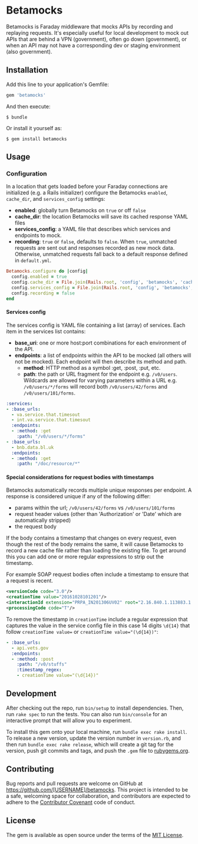 # Betamocks

Betamocks is Faraday middleware that mocks APIs by recording and replaying requests.
It's especially useful for local development to mock out APIs that are behind a VPN (government),
often go down (government), or when an API may not have a corresponding dev or staging environment (also government).

## Installation

Add this line to your application's Gemfile:

```ruby
gem 'betamocks'
```

And then execute:

    $ bundle

Or install it yourself as:

    $ gem install betamocks

## Usage

### Configuration

In a location that gets loaded before your Faraday connections are initialized (e.g. a Rails initializer)
configure the Betamocks `enabled`, `cache_dir`, and `services_config` settings:

- __enabled__: globally turn Betamocks on `true` or off `false`
- __cache_dir__: the location Betamocks will save its cached response YAML files
- __services_config__: a YAML file that describes which services and endpoints to mock.
- __recording__: `true` or `false`, defaults to `false`.  When `true`, unmatched requests are sent out and responses recorded as new mock data.  Otherwise, unmatched requests fall back to a default response defined in `default.yml`.

``` ruby
Betamocks.configure do |config|
  config.enabled = true
  config.cache_dir = File.join(Rails.root, 'config', 'betamocks', 'cache')
  config.services_config = File.join(Rails.root, 'config', 'betamocks', 'betamocks.yml')
  config.recording = false
end
```

#### Services config
The services config is YAML file containing a list (array) of services.
Each item in the services list contains:
- __base_uri__: one or more host:port combinations for each environment of the API.
- __endpoints__: a list of endpoints within the API to be mocked (all others will not be mocked).
Each endpoint will then describe its method and path.
  - __method__: HTTP method as a symbol :get, :post, :put, etc.
  - __path__: the path or URL fragment for the endpoint e.g. `/v0/users`.
  Wildcards are allowed for varying parameters within a URL e.g. `/v0/users/*/forms`
  will record both `/v0/users/42/forms` and `/v0/users/101/forms`.

```yaml
:services:
- :base_urls:
  - va.service.that.timesout
  - int.va.service.that.timesout
  :endpoints:
  - :method: :get
    :path: "/v0/users/*/forms"
- :base_urls:
  - bnb.data.bl.uk
  :endpoints:
  - :method: :get
    :path: "/doc/resource/*"
```

#### Special considerations for request bodies with timestamps
Betamocks automatically records multiple unique responses per endpoint.
A response is considered unique if any of the following differ:
- params within the url; `/v0/users/42/forms` vs `/v0/users/101/forms`
- request header values (other than 'Authorization' or 'Date' which are automatically stripped)
- the request body

If the body contains a timestamp that changes on every request,
even though the rest of the body remains the same, it will cause Betamocks to record
a new cache file rather than loading the existing file. To get around this you can
add one or more regular expressions to strip out the timestamp.

For example SOAP request bodies often include a timestamp to ensure that a request is recent.

```xml
<versionCode code="3.0"/>
<creationTime value="20161028101201"/>
<interactionId extension="PRPA_IN201306UV02" root="2.16.840.1.113883.1.6"/>
<processingCode code="T"/>
```

To remove the timestamp in `creationTime` include a regular expression that captures the value in the service config file
in this case 14 digits `\d{14}` that follow `creationTime value=` or `creationTime value="(\d{14})"`:
```yaml
- :base_urls:
  - api.vets.gov
  :endpoints:
  - :method: :post
    :path: "/v0/stuffs"
    :timestamp_regex:
    - creationTime value="(\d{14})"
```

## Development

After checking out the repo, run `bin/setup` to install dependencies. Then, run `rake spec` to run the tests. You can also run `bin/console` for an interactive prompt that will allow you to experiment.

To install this gem onto your local machine, run `bundle exec rake install`. To release a new version, update the version number in `version.rb`, and then run `bundle exec rake release`, which will create a git tag for the version, push git commits and tags, and push the `.gem` file to [rubygems.org](https://rubygems.org).

## Contributing

Bug reports and pull requests are welcome on GitHub at https://github.com/[USERNAME]/betamocks. This project is intended to be a safe, welcoming space for collaboration, and contributors are expected to adhere to the [Contributor Covenant](http://contributor-covenant.org) code of conduct.


## License

The gem is available as open source under the terms of the [MIT License](http://opensource.org/licenses/MIT).

